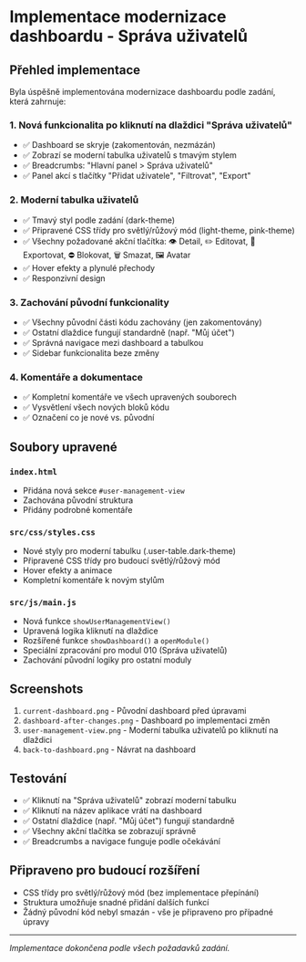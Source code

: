 # Implementace modernizace dashboardu - Správa uživatelů

## Přehled implementace

Byla úspěšně implementována modernizace dashboardu podle zadání, která zahrnuje:

### 1. Nová funkcionalita po kliknutí na dlaždici "Správa uživatelů"

- ✅ Dashboard se skryje (zakomentován, nezmázán)
- ✅ Zobrazí se moderní tabulka uživatelů s tmavým stylem
- ✅ Breadcrumbs: "Hlavní panel > Správa uživatelů"
- ✅ Panel akcí s tlačítky "Přidat uživatele", "Filtrovat", "Export"

### 2. Moderní tabulka uživatelů

- ✅ Tmavý styl podle zadání (dark-theme)
- ✅ Připravené CSS třídy pro světlý/růžový mód (light-theme, pink-theme)
- ✅ Všechny požadované akční tlačítka: 👁️ Detail, ✏️ Editovat, 📄 Exportovat, ⛔ Blokovat, 🗑️ Smazat, 🖼️ Avatar
- ✅ Hover efekty a plynulé přechody
- ✅ Responzivní design

### 3. Zachování původní funkcionality

- ✅ Všechny původní části kódu zachovány (jen zakomentovány)
- ✅ Ostatní dlaždice fungují standardně (např. "Můj účet")
- ✅ Správná navigace mezi dashboard a tabulkou
- ✅ Sidebar funkcionalita beze změny

### 4. Komentáře a dokumentace

- ✅ Kompletní komentáře ve všech upravených souborech
- ✅ Vysvětlení všech nových bloků kódu
- ✅ Označení co je nové vs. původní

## Soubory upravené

### `index.html`
- Přidána nová sekce `#user-management-view`
- Zachována původní struktura
- Přidány podrobné komentáře

### `src/css/styles.css`
- Nové styly pro moderní tabulku (.user-table.dark-theme)
- Připravené CSS třídy pro budoucí světlý/růžový mód
- Hover efekty a animace
- Kompletní komentáře k novým stylům

### `src/js/main.js`
- Nová funkce `showUserManagementView()`
- Upravená logika kliknutí na dlaždice
- Rozšířené funkce `showDashboard()` a `openModule()`
- Speciální zpracování pro modul 010 (Správa uživatelů)
- Zachování původní logiky pro ostatní moduly

## Screenshots

1. `current-dashboard.png` - Původní dashboard před úpravami
2. `dashboard-after-changes.png` - Dashboard po implementaci změn
3. `user-management-view.png` - Moderní tabulka uživatelů po kliknutí na dlaždici
4. `back-to-dashboard.png` - Návrat na dashboard

## Testování

- ✅ Kliknutí na "Správa uživatelů" zobrazí moderní tabulku
- ✅ Kliknutí na název aplikace vrátí na dashboard
- ✅ Ostatní dlaždice (např. "Můj účet") fungují standardně
- ✅ Všechny akční tlačítka se zobrazují správně
- ✅ Breadcrumbs a navigace funguje podle očekávání

## Připraveno pro budoucí rozšíření

- CSS třídy pro světlý/růžový mód (bez implementace přepínání)
- Struktura umožňuje snadné přidání dalších funkcí
- Žádný původní kód nebyl smazán - vše je připraveno pro případné úpravy

---
*Implementace dokončena podle všech požadavků zadání.*